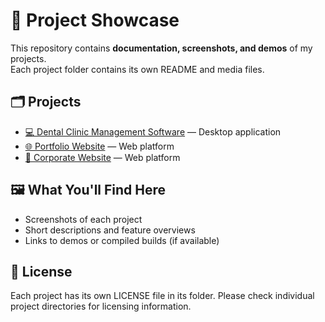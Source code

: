 # 📁 Project Showcase

This repository contains **documentation, screenshots, and demos** of my projects.  
Each project folder contains its own README and media files.

## 🗂 Projects
- [💻 Dental Clinic Management Software](Dental/README.md) — Desktop application
- [🌐 Portfolio Website](Portfolio/README.md) — Web platform
- [🏢 Corporate Website]([https://github.com/huseyinaltnbs/Project_Showcase/blob/main/Corporate/README.md](https://github.com/huseyinaltnbs/Project_Showcase/edit/main/Corporate%20/README.md)) — Web platform

## 🖼 What You'll Find Here
- Screenshots of each project
- Short descriptions and feature overviews
- Links to demos or compiled builds (if available)

## 📜 License
Each project has its own LICENSE file in its folder. Please check individual project directories for licensing information.
